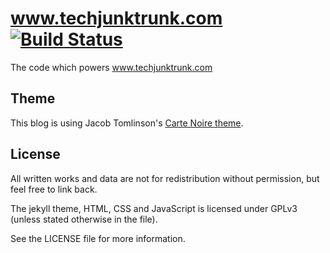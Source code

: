# www.techjunktrunk.com [![Build Status](https://travis-ci.org/jacobtomlinson/jacobtomlinson.github.io.svg?branch=master)](https://travis-ci.org/jacobtomlinson/jacobtomlinson.github.io)

The code which powers www.techjunktrunk.com

## Theme
This blog is using Jacob Tomlinson's [Carte Noire theme][1].

## License
All written works and data are not for redistribution without permission, but feel free to link back.

The jekyll theme, HTML, CSS and JavaScript is licensed under GPLv3 (unless stated otherwise in the file).

See the LICENSE file for more information.

[1]: https://github.com/jacobtomlinson/carte-noire
